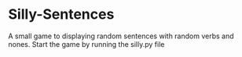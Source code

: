 # Silly-Sentences

A small game to displaying random sentences with random verbs and nones.
Start the game by running the silly.py file
